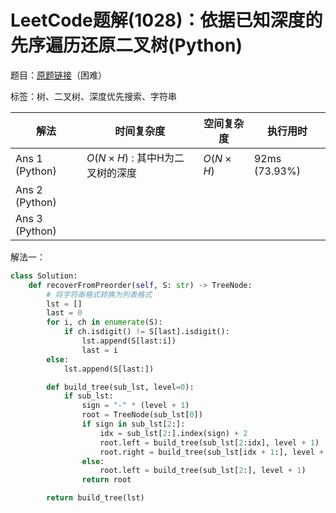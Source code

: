 # LeetCode题解(1028)：依据已知深度的先序遍历还原二叉树(Python)

题目：[原题链接](https://leetcode-cn.com/problems/recover-a-tree-from-preorder-traversal/)（困难）

标签：树、二叉树、深度优先搜索、字符串

| 解法           | 时间复杂度                     | 空间复杂度 | 执行用时      |
| -------------- | ------------------------------ | ---------- | ------------- |
| Ans 1 (Python) | $O(N×H)$ : 其中H为二叉树的深度 | $O(N×H)$   | 92ms (73.93%) |
| Ans 2 (Python) |                                |            |               |
| Ans 3 (Python) |                                |            |               |

解法一：

```python
class Solution:
    def recoverFromPreorder(self, S: str) -> TreeNode:
        # 将字符串格式转换为列表格式
        lst = []
        last = 0
        for i, ch in enumerate(S):
            if ch.isdigit() != S[last].isdigit():
                lst.append(S[last:i])
                last = i
        else:
            lst.append(S[last:])

        def build_tree(sub_lst, level=0):
            if sub_lst:
                sign = "-" * (level + 1)
                root = TreeNode(sub_lst[0])
                if sign in sub_lst[2:]:
                    idx = sub_lst[2:].index(sign) + 2
                    root.left = build_tree(sub_lst[2:idx], level + 1)
                    root.right = build_tree(sub_lst[idx + 1:], level + 1)
                else:
                    root.left = build_tree(sub_lst[2:], level + 1)
                return root

        return build_tree(lst)
```

